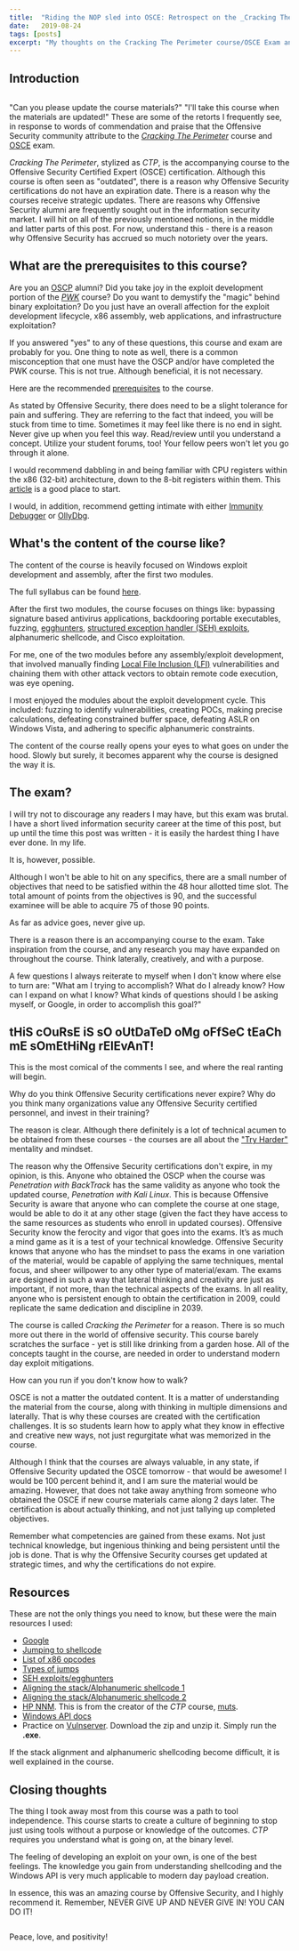 ```yaml
---
title:  "Riding the NOP sled into OSCE: Retrospect on the _Cracking The Perimeter_ course and OSCE exam"
date:   2019-08-24
tags: [posts]
excerpt: "My thoughts on the Cracking The Perimeter course/OSCE Exam and how I came to learn that one must learn to walk before learning to run."
---
```

Introduction
---

<img src="{{ site.url }}{{ site.baseurl }}/images/offsec-student-certified-emblem-rgb-osce.png" alt="">

"Can you please update the course materials?" "I'll take this course when the materials are updated!" These are some of the retorts I frequently see, in response to words of commendation and praise that the Offensive Security community attribute to the [_Cracking The Perimeter_](https://www.offensive-security.com/information-security-training/cracking-the-perimeter/) course and [OSCE](https://www.offensive-security.com/information-security-certifications/osce-offensive-security-certified-expert/) exam.

_Cracking The Perimeter_, stylized as _CTP_, is the accompanying course to the Offensive Security Certified Expert (OSCE) certification. Although this course is often seen as "outdated", there is a reason why Offensive Security certifications do not have an expiration date. There is a reason why the courses receive strategic updates. There are reasons why Offensive Security alumni are frequently sought out in the information security market. I will hit on all of the previously mentioned notions, in the middle and latter parts of this post. For now, understand this - there is a reason why Offensive Security has accrued so much notoriety over the years.

What are the prerequisites to this course?
---

Are you an [OSCP](https://www.offensive-security.com/information-security-certifications/oscp-offensive-security-certified-professional/) alumni? Did you take joy in the exploit development portion of the [_PWK_](https://www.offensive-security.com/information-security-training/penetration-testing-training-kali-linux/) course? Do you want to demystify the "magic" behind binary exploitation? Do you just have an overall affection for the exploit development lifecycle, x86 assembly, web applications, and infrastructure exploitation?

If you answered "yes" to any of these questions, this course and exam are probably for you. One thing to note as well, there is a common misconception that one must have the OSCP and/or have completed the PWK course. This is not true. Although beneficial, it is not necessary.

Here are the recommended [prerequisites](https://www.offensive-security.com/ctp-syllabus/#pre-req) to the course.

As stated by Offensive Security, there does need to be a slight tolerance for pain and suffering. They are referring to the fact that indeed, you will be stuck from time to time. Sometimes it may feel like there is no end in sight. Never give up when you feel this way. Read/review until you understand a concept. Utilize your student forums, too! Your fellow peers won't let you go through it alone.

I would recommend dabbling in and being familiar with CPU registers within the x86 (32-bit) architecture, down to the 8-bit registers within them. This [article](https://en.wikibooks.org/wiki/X86_Assembly/X86_Architecture) is a good place to start.

I would, in addition, recommend getting intimate with either [Immunity Debugger](https://debugger.immunityinc.com/ID_register.py) or [OllyDbg](http://www.ollydbg.de/download.htm).

What's the content of the course like?
---

The content of the course is heavily focused on Windows exploit development and assembly, after the first two modules.

The full syllabus can be found [here](https://www.offensive-security.com/documentation/cracking-the-perimeter-syllabus.pdf).

After the first two modules, the course focuses on things like: bypassing signature based antivirus applications, backdooring portable executables, fuzzing, [egghunters](https://connormcgarr.github.io/Exception-Handlers-and-Egg-Hunters/), [structured exception handler (SEH) exploits](https://connormcgarr.github.io/Exception-Handlers-and-Egg-Hunters/), alphanumeric shellcode, and Cisco exploitation.

For me, one of the two modules before any assembly/exploit development, that involved manually finding [Local File Inclusion (LFI)](https://www.owasp.org/index.php/Testing_for_Local_File_Inclusion) vulnerabilities and chaining them with other attack vectors to obtain remote code execution, was eye opening.

I most enjoyed the modules about the exploit development cycle. This included: fuzzing to identify vulnerabilities, creating POCs, making precise calculations, defeating constrained buffer space, defeating ASLR on Windows Vista, and adhering to specific alphanumeric constraints.

The content of the course really opens your eyes to what goes on under the hood. Slowly but surely, it becomes apparent why the course is designed the way it is.

The exam?
---

I will try not to discourage any readers I may have, but this exam was brutal. I have a short lived information security career at the time of this post, but up until the time this post was written - it is easily the hardest thing I have ever done. In my life.

It is, however, possible.

Although I won't be able to hit on any specifics, there are a small number of objectives that need to be satisfied within the 48 hour allotted time slot. The total amount of points from the objectives is 90, and the successful examinee will be able to acquire 75 of those 90 points.

As far as advice goes, never give up.

There is a reason there is an accompanying course to the exam. Take inspiration from the course, and any research you may have expanded on throughout the course. Think laterally, creatively, and with a purpose.

A few questions I always reiterate to myself when I don't know where else to turn are: "What am I trying to accomplish? What do I already know? How can I expand on what I know? What kinds of questions should I be asking myself, or Google, in order to accomplish this goal?"

tHiS cOuRsE iS sO oUtDaTeD oMg oFfSeC tEaCh mE sOmEtHiNg rElEvAnT!
---

This is the most comical of the comments I see, and where the real ranting will begin.

Why do you think Offensive Security certifications never expire? Why do you think many organizations value any Offensive Security certified personnel, and invest in their training?

The reason is clear. Although there definitely is a lot of technical acumen to be obtained from these courses - the courses are all about the ["Try Harder"](https://www.offensive-security.com/offsec/say-try-harder/) mentality and mindset.

The reason why the Offensive Security certifications don't expire, in my opinion, is this. Anyone who obtained the OSCP when the course was _Penetration with BackTrack_ has the same validity as anyone who took the updated course, _Penetration with Kali Linux_. This is because Offensive Security is aware that anyone who can complete the course at one stage, would be able to do it at any other stage (given the fact they have access to the same resources as students who enroll in updated courses). Offensive Security know the ferocity and vigor that goes into the exams. It’s as much a mind game as it is a test of your technical knowledge. Offensive Security knows that anyone who has the mindset to pass the exams in one variation of the material, would be capable of applying the same techniques, mental focus, and sheer willpower to any other type of material/exam. The exams are designed in such a way that lateral thinking and creativity are just as important, if not more, than the technical aspects of the exams. In all reality, anyone who is persistent enough to obtain the certification in 2009, could replicate the same dedication and discipline in 2039.

The course is called _Cracking the Perimeter_ for a reason. There is so much more out there in the world of offensive security. This course barely scratches the surface - yet is still like drinking from a garden hose. All of the concepts taught in the course, are needed in order to understand modern day exploit mitigations.

How can you run if you don't know how to walk?

OSCE is not a matter the outdated content. It is a matter of understanding the material from the course, along with thinking in multiple dimensions and laterally. That is why these courses are created with the certification challenges. It is so students learn how to apply what they know in effective and creative new ways, not just regurgitate what was memorized in the course.

Although I think that the courses are always valuable, in any state, if Offensive Security updated the OSCE tomorrow - that would be awesome! I would be 100 percent behind it, and I am sure the material would be amazing. However, that does not take away anything from someone who obtained the OSCE if new course materials came along 2 days later. The certification is about actually thinking, and not just tallying up completed objectives.

Remember what competencies are gained from these exams. Not just technical knowledge, but ingenious thinking and being persistent until the job is done. That is why the Offensive Security courses get updated at strategic times, and why the certifications do not expire.

Resources
---

These are not the only things you need to know, but these were the main resources I used:

- [Google](https://www.google.com/)
- [Jumping to shellcode](https://www.abatchy.com/2017/05/jumping-to-shellcode.html)
- [List of x86 opcodes](http://sparksandflames.com/files/x86InstructionChart.html)
- [Types of jumps](http://www.unixwiz.net/techtips/x86-jumps.html)
- [SEH exploits/egghunters](https://connormcgarr.github.io/Exception-Handlers-and-Egg-Hunters/)
- [Aligning the stack/Alphanumeric shellcode 1](https://blog.knapsy.com/blog/2017/05/01/quickzip-4-dot-60-win7-x64-seh-overflow-egghunter-with-custom-encoder/)
- [Aligning the stack/Alphanumeric shellcode 2](https://connormcgarr.github.io/Admin-Express-0day/)
- [HP NNM](https://www.youtube.com/watch?v=gHISpAZiAm0). This is from the creator of the _CTP_ course, [muts](https://twitter.com/muts?lang=en).
- [Windows API docs](https://docs.microsoft.com/en-us/windows/win32/apiindex/windows-api-list)
- Practice on [Vulnserver](https://github.com/stephenbradshaw/vulnserver). Download the zip and unzip it. Simply run the __.exe__.

If the stack alignment and alphanumeric shellcoding become difficult, it is well explained in the course.

Closing thoughts
---

The thing I took away most from this course was a path to tool independence. This course starts to create a culture of beginning to stop just using tools without a purpose or knowledge of the outcomes. _CTP_ requires you understand what is going on, at the binary level.

The feeling of developing an exploit on your own, is one of the best feelings. The knowledge you gain from understanding shellcoding and the Windows API is very much applicable to modern day payload creation.

In essence, this was an amazing course by Offensive Security, and I highly recommend it. Remember, NEVER GIVE UP AND NEVER GIVE IN! YOU CAN DO IT!

<img src="{{ site.url }}{{ site.baseurl }}/images/OSCE.png" alt="">

Peace, love, and positivity!
